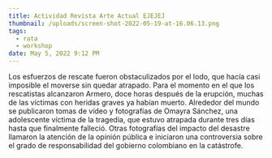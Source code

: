 ```yaml
---
title: Actividad Revista Arte Actual EJEJEJ
thumbnail: /uploads/screen-shot-2022-05-19-at-16.06.13.png
tags:
  - rata
  - workshop
date: May 5, 2022 9:12 PM
---
```

Los esfuerzos de rescate fueron obstaculizados por el lodo, que hacía casi imposible el moverse sin quedar atrapado. Para el momento en el que los rescatistas alcanzaron Armero, doce horas después de la erupción, muchas de las víctimas con heridas graves ya habían muerto. Alrededor del mundo se publicaron tomas de vídeo y fotografías de Omayra Sánchez, una adolescente víctima de la tragedia, que estuvo atrapada durante tres días hasta que finalmente falleció. Otras fotografías del impacto del desastre llamaron la atención de la opinión pública e iniciaron una controversia sobre el grado de responsabilidad del gobierno colombiano en la catástrofe.